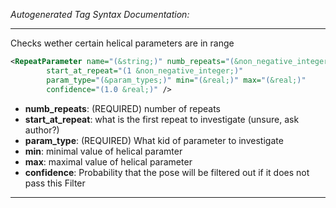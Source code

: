 <!-- THIS IS AN AUTOGENERATED FILE: Don't edit it directly, instead change the schema definition in the code itself. -->

_Autogenerated Tag Syntax Documentation:_

---
Checks wether certain helical parameters are in range

```xml
<RepeatParameter name="(&string;)" numb_repeats="(&non_negative_integer;)"
        start_at_repeat="(1 &non_negative_integer;)"
        param_type="(&param_types;)" min="(&real;)" max="(&real;)"
        confidence="(1.0 &real;)" />
```

-   **numb_repeats**: (REQUIRED) number of repeats
-   **start_at_repeat**: what is the first repeat to investigate (unsure, ask author?)
-   **param_type**: (REQUIRED) What kid of parameter to investigate
-   **min**: minimal value of helical paramter
-   **max**: maximal value of helical parameter
-   **confidence**: Probability that the pose will be filtered out if it does not pass this Filter

---
